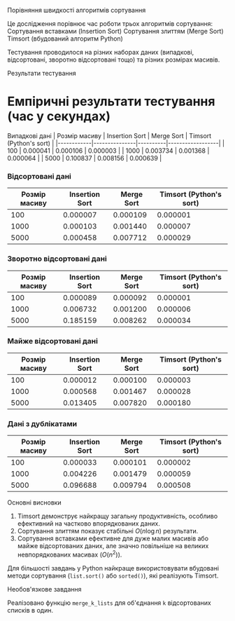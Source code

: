  Порівняння швидкості алгоритмів сортування

Це дослідження порівнює час роботи трьох алгоритмів сортування:
 Сортування вставками (Insertion Sort)
  Сортування злиттям (Merge Sort)
Timsort (вбудований алгоритм Python)

Тестування проводилося на різних наборах даних (випадкові, відсортовані, зворотно відсортовані тощо) та різних розмірах масивів.

 Результати тестування

# Емпіричні результати тестування (час у секундах)

Випадкові дані
| Розмір масиву | Insertion Sort | Merge Sort | Timsort (Python's sort) |
|------------|---------------|----------|------------------|
| 100          | 0.000041       | 0.000106   | 0.000003                |
| 1000         | 0.003734       | 0.001368   | 0.000064                |
| 5000         | 0.100837       | 0.008156   | 0.000639                |

### Відсортовані дані
| Розмір масиву | Insertion Sort | Merge Sort | Timsort (Python's sort) |
|------------|---------------|----------|------------------|
| 100          | 0.000007       | 0.000109   | 0.000001                |
| 1000         | 0.000103       | 0.001440   | 0.000007                |
| 5000         | 0.000458       | 0.007712   | 0.000029                |

### Зворотно відсортовані дані
| Розмір масиву | Insertion Sort | Merge Sort | Timsort (Python's sort) |
|------------|---------------|----------|------------------|
| 100          | 0.000089       | 0.000092   | 0.000001                |
| 1000         | 0.006732       | 0.001200   | 0.000006                |
| 5000         | 0.185159       | 0.008262   | 0.000034                |

### Майже відсортовані дані
| Розмір масиву | Insertion Sort | Merge Sort | Timsort (Python's sort) |
|------------|---------------|----------|------------------|
| 100          | 0.000012       | 0.000100   | 0.000003                |
| 1000         | 0.000568       | 0.001467   | 0.000028                |
| 5000         | 0.013405       | 0.007820   | 0.000180                |

### Дані з дублікатами
| Розмір масиву | Insertion Sort | Merge Sort | Timsort (Python's sort) |
|------------|---------------|----------|------------------|
| 100          | 0.000033       | 0.000101   | 0.000002                |
| 1000         | 0.004226       | 0.001479   | 0.000059                |
| 5000         | 0.096688       | 0.009794   | 0.000508                |

 Основні висновки

1.  Timsort демонструє найкращу загальну продуктивність, особливо ефективний на частково впорядкованих даних.
2.  Сортування злиттям показує стабільні $O(n \log n)$ результати.
3.  Сортування вставками ефективне для дуже малих масивів або майже відсортованих даних, але значно повільніше на великих невпорядкованих масивах ($O(n^2)$).

 Для більшості завдань у Python найкраще використовувати вбудовані методи сортування (`list.sort()` або `sorted()`), які реалізують Timsort.



 Необов'язкове завдання

Реалізовано функцію `merge_k_lists` для об'єднання `k` відсортованих списків в один.

